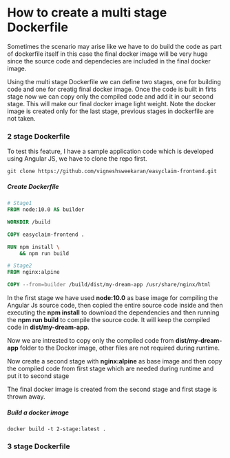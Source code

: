# How to create a multi stage Dockerfile

Sometimes the scenario may arise like we have to do build the code as part of dockerfile itself in this case the final docker image will be very huge since the source code and dependecies are included in the final docker image.

Using the multi stage Dockerfile we can define two stages, one for building code and one for creatig final docker image. Once the code is built in firts stage now we can copy only the compiled code and add it in our second stage. This will make our final docker image light weight. Note the docker image is created only for the last stage, previous stages in dockerfile are not taken.

### 2 stage Dockerfile
To test this feature, I have a sample application code which is developed using Angular JS, we have to clone the repo first.
```Shell
git clone https://github.com/vigneshsweekaran/easyclaim-frontend.git
```

##### Create Dockerfile
```Dockerfile
# Stage1
FROM node:10.0 AS builder

WORKDIR /build

COPY easyclaim-frontend .

RUN npm install \
    && npm run build

# Stage2
FROM nginx:alpine

COPY --from=builder /build/dist/my-dream-app /usr/share/nginx/html
```
In the first stage we have used **node:10.0** as base image for compiling the Angular Js source code, then copied the entire source code inside and then executing the **npm install** to download the dependencies and then running the **npm run build** to compile the source code. It will keep the compiled code in **dist/my-dream-app**.

Now we are intrested to copy only the compiled code from **dist/my-dream-app** folder to the Docker image, other files are not required during runtime.

Now create a second stage with **nginx:alpine** as base image and then copy the compiled code from first stage which are needed during runtime and put it to second stage

The final docker image is created from the second stage and first stage is thrown away.

##### Build a docker image
```
docker build -t 2-stage:latest .
```

### 3 stage Dockerfile




